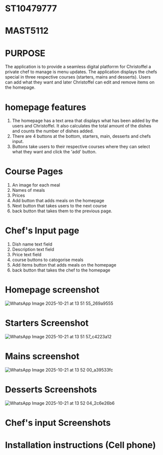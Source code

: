 # ST10479777
# MAST5112
# PURPOSE
The application is to provide a seamless digital platforrm for Christoffel a private chef to manage is menu updates. The application displays the chefs special in three respective courses (starters, mains and desserts). Users can add what they want and later Christoffel can edit and remove items on the homepage. 
# homepage features
1. The homepage has a text area that displays what has been added by the users and Christoffel. It also calculates the total amount of the dishes and counts the number of dishes added.
2. There are 4 buttons at the bottom, starters, main, desserts and chefs input.
3. Buttons take users to their respective courses where they can select what they want and click the 'add' button.
# Course Pages
1. An image for each meal
2. Names of meals
3. Prices
4. Add button that adds meals on the homepage
5. Next button that takes users to the next course
6. back button that takes them to the previous page.
# Chef's Input page
1. Dish name text field
2. Description text field
3. Price text field
4. course buttons to catogorise meals
5. Add items button that adds meals on the homepage
6. back button that takes the chef to the homepage
# Homepage screenshot
![WhatsApp Image 2025-10-21 at 13 51 55_269a9555](https://github.com/user-attachments/assets/db3bb3ab-9810-4d4a-a2ad-e4dd2b75ba21)
# Starters Screenshot
![WhatsApp Image 2025-10-21 at 13 51 57_c4223a12](https://github.com/user-attachments/assets/7eb6f19e-7d9f-4c50-9082-77b07ef0ec4e)
# Mains screenshot
![WhatsApp Image 2025-10-21 at 13 52 00_a39533fc](https://github.com/user-attachments/assets/18786e7a-0af1-4c47-b04c-9bb2900f2374)
# Desserts Screenshots
![WhatsApp Image 2025-10-21 at 13 52 04_2c6e26b6](https://github.com/user-attachments/assets/593e65d6-c07c-494d-b49c-30071963e6a1)
# Chef's input Screenshots
# Installation instructions (Cell phone)









   
